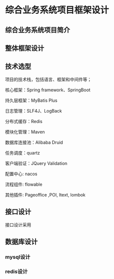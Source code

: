 # 综合业务系统项目框架设计





## 综合业务系统项目简介







## 整体框架设计



## 技术选型 



项目的技术栈，包括语言、框架和中间件等；

核心框架：Spring framework、SpringBoot

持久层框架：MyBatis Plus

日志管理：SLF4J、LogBack

分布式缓存：Redis

模块化管理：Maven

数据库连接池：Alibaba Druid

任务调度：quartz

客户端验证：JQuery Validation

配置中心: nacos

流程组件: flowable

其他插件: Pageoffice ,POI, Itext, lombok




## 接口设计

接口设计采用









## 数据库设计



### mysql设计



### redis设计

